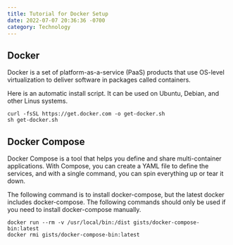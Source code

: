 ```yaml
---
title: Tutorial for Docker Setup
date: 2022-07-07 20:36:36 -0700
category: Technology
---
```


## Docker

Docker is a set of platform-as-a-service (PaaS) products that use OS-level virtualization to deliver software in packages called containers.

Here is an automatic install script. It can be used on Ubuntu, Debian, and other Linus systems.

```shell
curl -fsSL https://get.docker.com -o get-docker.sh
sh get-docker.sh
```



## Docker Compose

Docker Compose is a tool that helps you define and share multi-container applications. With Compose, you can create a YAML file to define the services, and with a single command, you can spin everything up or tear it down.

The following command is to install docker-compose, but the latest docker includes docker-compose. The following commands should only be used if you need to install docker-compose manually.

```shell
docker run --rm -v /usr/local/bin:/dist gists/docker-compose-bin:latest
docker rmi gists/docker-compose-bin:latest
```
